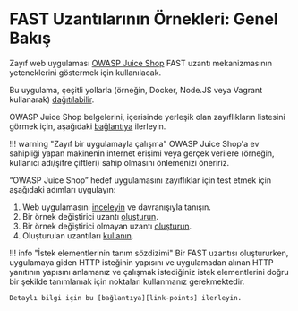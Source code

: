 [link-points]:              ../points/intro.md
[link-mod-extension]:       mod-extension.md
[link-non-mod-extension]:   non-mod-extension.md
[link-app-examination]:     app-examination.md
[link-juice-shop]:          https://www.owasp.org/index.php/OWASP_Juice_Shop_Project
[link-juice-shop-deploy]:   https://github.com/bkimminich/juice-shop#setup
[link-juice-shop-docs]:     https://bkimminich.gitbooks.io/pwning-owasp-juice-shop/content/
[link-using-extension]:     ../using-extension.md

#   FAST Uzantılarının Örnekleri: Genel Bakış

Zayıf web uygulaması [OWASP Juice Shop][link-juice-shop] FAST uzantı mekanizmasının yeteneklerini göstermek için kullanılacak.

Bu uygulama, çeşitli yollarla (örneğin, Docker, Node.JS veya Vagrant kullanarak) [dağıtılabilir][link-juice-shop-deploy].

OWASP Juice Shop belgelerini, içerisinde yerleşik olan zayıflıkların listesini görmek için, aşağıdaki [bağlantıya][link-juice-shop-docs] ilerleyin.

!!! warning "Zayıf bir uygulamayla çalışma"
    OWASP Juice Shop'a ev sahipliği yapan makinenin internet erişimi veya gerçek verilere (örneğin, kullanıcı adı/şifre çiftleri) sahip olmasını önlemenizi öneririz.

“OWASP Juice Shop” hedef uygulamasını zayıflıklar için test etmek için aşağıdaki adımları uygulayın:

1.  Web uygulamasını [inceleyin][link-app-examination] ve davranışıyla tanışın.
2.  Bir örnek değiştirici uzantı [oluşturun][link-mod-extension].
3.  Bir örnek değiştirici olmayan uzantı [oluşturun][link-non-mod-extension].
4.  Oluşturulan uzantıları [kullanın][link-using-extension].

!!! info "İstek elementlerinin tanım sözdizimi"
    Bir FAST uzantısı oluştururken, uygulamaya giden HTTP isteğinin yapısını ve uygulamadan alınan HTTP yanıtının yapısını anlamanız ve çalışmak istediğiniz istek elementlerini doğru bir şekilde tanımlamak için noktaları kullanmanız gerekmektedir.
    
    Detaylı bilgi için bu [bağlantıya][link-points] ilerleyin.